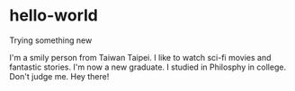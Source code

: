 # hello-world
Trying something new

I'm a smily person from Taiwan Taipei.
I like to watch sci-fi movies and fantastic stories. I'm now a new graduate.
I studied in Philosphy in college. Don't judge me.
Hey there!
